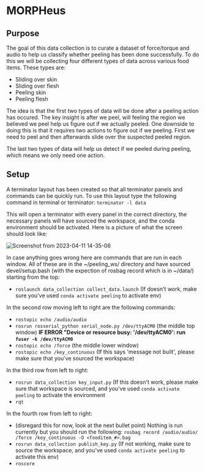 # MORPHeus

## Purpose

The goal of this data collection is to curate a dataset of force/torque and audio to help us classify whether peeling has been done successfully.
To do this we will be collecting four different types of data across various food items.  These types are:
- Sliding over skin
- Sliding over flesh
- Peeling skin
- Peeling flesh

The idea is that the first two types of data will be done after a peeling action has occured.  The key insight is after we peel, will feeling the region we believed we peel help us figure out if we actually peeled. One downside to doing this is that it requires two actions to figure out if we peeling. First we need to peel and then afterwards slide over the suspected peeled region.

The last two types of data will help us detect if we peeled during peeling, which means we only need one action.  

## Setup

A terminator layout has been created so that all terminator panels and commands can be quickly run. To use this layout type the following command in terminal or terminator: `terminator -l data`

This will open a terminator with every panel in the correct directory, the necessary panels will have sourced the workspace, and the conda environment should be activated.  Here is a picture of what the screen should look like:

![Screenshot from 2023-04-11 14-35-06](https://user-images.githubusercontent.com/40637887/231257675-0e28f454-a5af-4860-b0eb-ff6c57158511.png)

In case anything goes wrong here are commands that are run in each window.  All of these are in the ~/peeling_ws/ directory and have sourced devel/setup.bash (with the expection of rosbag record which is in ~/data/) starting from the top:

- `roslaunch data_collection collect_data.launch` (If doesn't work, make sure you've used `conda activate peeling` to activate env)

In the second row moving left to right are the following commands:
- `rostopic echo /audio/audio`
- `rosrun rosserial_python serial_node.py /dev/ttyACM0` (the middle top window) **IF ERROR "Device or resource busy: '/dev/ttyACM0': run `fuser -k /dev/ttyACM0`**
- `rostopic echo /force` (the middle lower window)
- `rostopic echo /key_continuous` (If this says 'message not built', please make sure that you've sourced the workspace)

In the third row from left to right:
- `rosrun data_collection key_input.py` (If this doesn't work, please make sure that workspace is sourced, and you've used `conda activate peeling` to activate the environment
- `rqt`

In the fourth row from left to right:
- (disregard this for now, look at the next bullet point) Nothing is run currently but you should run the following: `rosbag record /audio/audio/ /force /key_continuous -O <fooditem_#>.bag` 
- `rosrun data_collection publish_key.py` (If not working, make sure to source the workspace, and you've used `conda activate peeling` to activate this env)
- `roscore`

